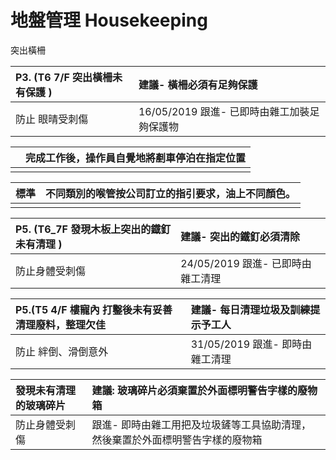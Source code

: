 # 地盤管理 Housekeeping

突出橫柵

| P3. \(T6 7/F 突出橫柵未有保護 \) | 建議- 橫柵必須有足夠保護 |
| :--- | :--- |
| 防止 眼晴受刺傷 | 16/05/2019 跟進- 已即時由雜工加裝足夠保護物 |

|  | 完成工作後，操作員自覺地將剷車停泊在指定位置 |
| :--- | :--- |
|  |  |

| 標準 | 不同類別的喉管按公司訂立的指引要求，油上不同顏色。 |
| :--- | :--- |
|  |  |

| P5. \(T6\_7F 發現木板上突出的鐡釘未有清理 \) | 建議- 突出的鐵釘必須清除 |
| :--- | :--- |
| 防止身體受刺傷 | 24/05/2019 跟進- 已即時由雜工清理 |

| P5.\(T5 4/F 樓寵內 打鑿後未有妥善清理廢料，整理欠佳 | 建議- 每日清理垃圾及訓練提示予工人 |
| :--- | :--- |
| 防止 絆倒、滑倒意外 | 31/05/2019 跟進- 即時由雜工清理 |

| 發現未有清理的玻璃碎片 | 建議: 玻璃碎片必須棄置於外面標明警告字樣的廢物箱 |
| :--- | :--- |
| 防止身體受刺傷 | 跟進- 即時由雜工用把及垃圾鏟等工具協助清理，然後棄置於外面標明警告字樣的廢物箱 |

